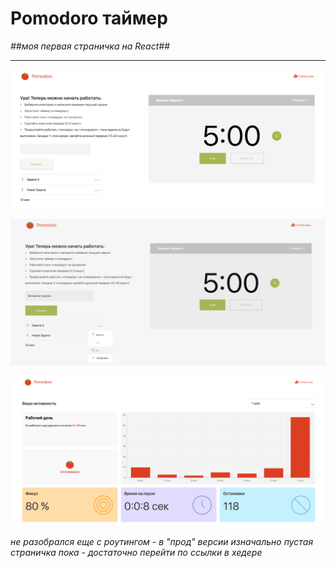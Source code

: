 

# Pomodoro таймер
*##моя первая страничка на React##*

___


![Pictyrka](toReadMe/1.png)

![Pictyrka](toReadMe/2.png)

![Pictyrka](toReadMe/3.png)


*не разобрался еще с роутингом - в "прод" версии изначально пустая страничка пока - достаточно перейти по ссылки в хедере*

